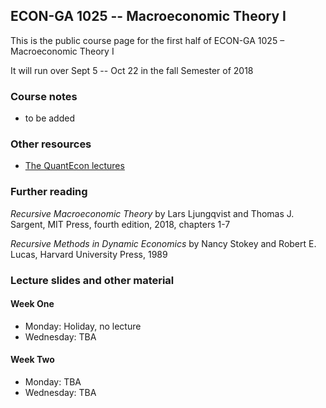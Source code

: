 ## ECON-GA 1025 -- Macroeconomic Theory I

This is the public course page for the first half of ECON-GA 1025 – Macroeconomic Theory I

It will run over Sept 5 -- Oct 22 in the fall Semester of 2018

### Course notes

* to be added

### Other resources

* [The QuantEcon lectures](https://lectures.quantecon.org/)

### Further reading

*Recursive Macroeconomic Theory* by Lars Ljungqvist and Thomas J. Sargent, MIT Press, fourth edition, 2018, chapters 1-7

*Recursive Methods in Dynamic Economics* by Nancy Stokey and Robert E. Lucas, Harvard University Press, 1989


### Lecture slides and other material

#### Week One

* Monday: Holiday, no lecture
* Wednesday: TBA

#### Week Two

* Monday: TBA
* Wednesday: TBA

